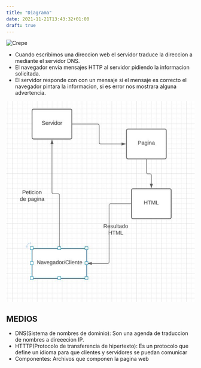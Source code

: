 ```yaml
---
title: "Diagrama"
date: 2021-11-21T13:43:32+01:00
draft: true
---
```


![Crepe](https://mdn.mozillademos.org/files/17299/Cliente-Servidor.png)


- Cuando escribimos una direccion web el servidor traduce la direccion a mediante el servidor DNS.
- El navegador envia mensajes HTTP al servidor pidiendo la informacion solicitada.
- El servidor responde con con un mensaje si el mensaje es correcto el navegador pintara la informacion, si es error nos mostrara alguna advertencia.

![Cliente-Servidor Image](/static/cli-ser.jpg)


## MEDIOS

- DNS(Sistema de nombres de dominio): Son una agenda de traduccion de nombres a direeecion IP.
- HTTTP(Protocolo de transferencia de hipertexto): Es un protocolo que define un idioma para que clientes y servidores se puedan comunicar
- Componentes: Archivos que componen la pagina web